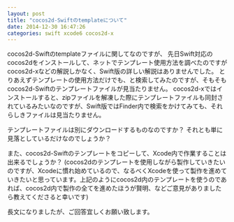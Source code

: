 ```yaml
---
layout: post
title: "cocos2d-Swiftのtemplateについて"
date: 2014-12-30 16:47:26
categories: swift xcode6 cocos2d-x
---
```

<p>cocos2d-Swiftのtemplateファイルに関してなのですが、
先日Swift対応のcocos2dをインストールして、ネットでテンプレート使用方法を調べたのですが
cocos2d-xなどの解説しかなく、Swift版の詳しい解説はありませんでした。
とりあえずテンプレートの使用方法だけでも、と検索してみたのですが、そもそもcocos2d-Swiftのテンプレートファイルが見当たりません。
cocos2d-xではインストールすると、zipファイルを解凍した際にテンプレートファイルも同封されているみたいなのですが、Swift版ではFinder内で検索をかけてみても、それらしきファイルは見当たりません。</p>

<p>テンプレートファイルは別にダウンロードするものなのですか？
それとも単に見落としているだけなのでしょうか？</p>

<p>また、cocos2d-Swiftのテンプレートをコピーして、Xcode内で作業することは出来るでしょうか？
(cocos2dのテンプレートを使用しながら製作していきたいのですが、Xcodeに慣れ始めているので、なるべくXcodeを使って製作を進めていきたいと思っています。上記のようにcocos2d内のテンプレートを使うのであれば、cocos2d内で製作の全てを進めたほうが賢明、などご意見がありましたら教えてくださると幸いです)</p>

<p>長文になりましたが、ご回答宜しくお願い致します。</p>
